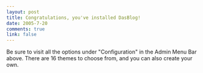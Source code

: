 ```yaml
--- 
layout: post
title: Congratulations, you've installed DasBlog!
date: 2005-7-20
comments: true
link: false
---
```

<p>Be sure to visit all the options under "Configuration" in the Admin Menu Bar above. There are 16 themes to choose from, and you can also create your own.</p>		<p> </p>
